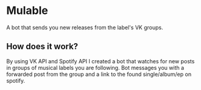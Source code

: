 # Mulable
A bot that sends you new releases from the label's VK groups.

## How does it work?

By using VK API and Spotify API I created a bot that watches for new posts in groups of musical labels you are following. 
Bot messages you with a forwarded post from the group and a link to the found single/album/ep on spotify.
